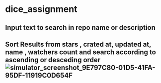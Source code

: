 # dice_assignment
## Input text to search in repo name or description
## Sort Results from stars , crated at, updated at, name , watchers count and search according to ascending or desceding order![simulator_screenshot_9E797C80-01D5-41FA-95DF-11919C0D654F](https://user-images.githubusercontent.com/48223277/219902958-6ddaf479-b3c0-4d55-a714-f9390778d38e.png)
